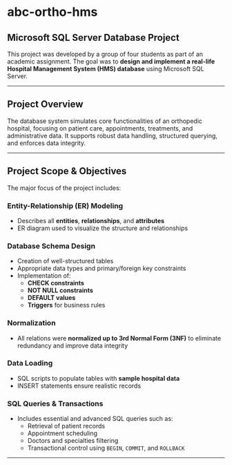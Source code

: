 # abc-ortho-hms

## Microsoft SQL Server Database Project

This project was developed by a group of four students as part of an academic assignment. The goal was to **design and implement a real-life Hospital Management System (HMS) database** using Microsoft SQL Server.

---
## Project Overview
The database system simulates core functionalities of an orthopedic hospital, focusing on patient care, appointments, treatments, and administrative data. It supports robust data handling, structured querying, and enforces data integrity.

---

## Project Scope & Objectives
The major focus of the project includes:

### Entity-Relationship (ER) Modeling
- Describes all **entities**, **relationships**, and **attributes**
- ER diagram used to visualize the structure and relationships

### Database Schema Design
- Creation of well-structured tables
- Appropriate data types and primary/foreign key constraints
- Implementation of:
  - **CHECK constraints**
  - **NOT NULL constraints**
  - **DEFAULT values**
  - **Triggers** for business rules

### Normalization
- All relations were **normalized up to 3rd Normal Form (3NF)** to eliminate redundancy and improve data integrity

### Data Loading
- SQL scripts to populate tables with **sample hospital data**
- INSERT statements ensure realistic records

### SQL Queries & Transactions
- Includes essential and advanced SQL queries such as:
  - Retrieval of patient records
  - Appointment scheduling
  - Doctors and specialties filtering
  - Transactional control using `BEGIN`, `COMMIT`, and `ROLLBACK`

---
